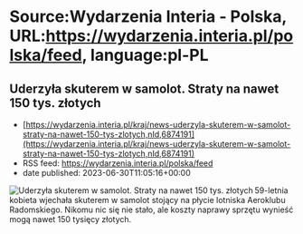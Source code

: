 # Source:Wydarzenia Interia - Polska, URL:https://wydarzenia.interia.pl/polska/feed, language:pl-PL

## Uderzyła skuterem w samolot. Straty na nawet 150 tys. złotych
 - [https://wydarzenia.interia.pl/kraj/news-uderzyla-skuterem-w-samolot-straty-na-nawet-150-tys-zlotych,nId,6874191](https://wydarzenia.interia.pl/kraj/news-uderzyla-skuterem-w-samolot-straty-na-nawet-150-tys-zlotych,nId,6874191)
 - RSS feed: https://wydarzenia.interia.pl/polska/feed
 - date published: 2023-06-30T11:05:16+00:00

<p><a href="https://wydarzenia.interia.pl/kraj/news-uderzyla-skuterem-w-samolot-straty-na-nawet-150-tys-zlotych,nId,6874191"><img align="left" alt="Uderzyła skuterem w samolot. Straty na nawet 150 tys. złotych" src="https://i.iplsc.com/uderzyla-skuterem-w-samolot-straty-na-nawet-150-tys-zlotych/000HCHFDXTB4MR1S-C321.jpg" /></a>59-letnia kobieta wjechała skuterem w samolot stojący na płycie lotniska Aeroklubu Radomskiego. Nikomu nic się nie stało, ale koszty naprawy sprzętu wynieść mogą nawet 150 tysięcy złotych.</p><br clear="all" />

